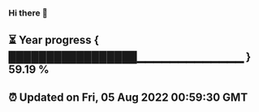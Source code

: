 ### Hi there 👋
⏳ Year progress { █████████████████▁▁▁▁▁▁▁▁▁▁▁▁▁ } 59.19 %
---
⏰ Updated on Fri, 05 Aug 2022 00:59:30 GMT
---
